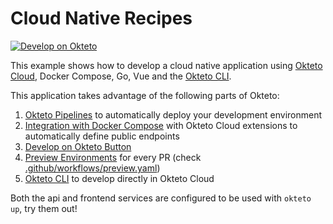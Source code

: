 # Cloud Native Recipes

[![Develop on Okteto](https://okteto.com/develop-okteto.svg)](https://cloud.okteto.com/deploy)

This example shows how to develop a cloud native application using [Okteto Cloud](https://cloud.okteto.com), Docker Compose, Go, Vue and the [Okteto CLI](https://github.com/okteto/okteto).

This application takes advantage of the following parts of Okteto:
1. [Okteto Pipelines](https://okteto.com/docs/cloud/deploy-from-git) to automatically deploy your development environment
1. [Integration with Docker Compose](https://okteto.com/docs/reference/stacks) with Okteto Cloud extensions to automatically define public endpoints
1. [Develop on Okteto Button](https://okteto.com/docs/cloud/develop-on-okteto-button)
1. [Preview Environments](https://okteto.com/docs/cloud/preview-environments/preview-environments-github) for every PR (check [.github/workflows/preview.yaml](.github/workflows/preview.yaml))
1. [Okteto CLI](https://github.com/okteto/okteto) to develop directly in Okteto Cloud

Both the api and frontend services are configured to be used with `okteto up`, try them out!